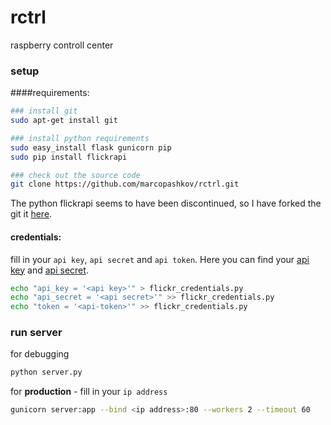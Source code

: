 rctrl
=====

raspberry controll center

### setup
####requirements:
```bash
### install git
sudo apt-get install git

### install python requirements
sudo easy_install flask gunicorn pip
sudo pip install flickrapi

### check out the source code
git clone https://github.com/marcopashkov/rctrl.git
```
The python flickrapi seems to have been discontinued, so I have forked the git it [here](https://github.com/marcopashkov/flickrapi.git).

#### credentials:
fill in your ```api key```, ```api secret``` and ```api token```. Here you can find your [api key](http://www.flickr.com/services/api/keys/)
and [api secret](http://www.flickr.com/services/api/keys/). 
```bash
echo "api_key = '<api key>'" > flickr_credentials.py
echo "api_secret = '<api secret>'" >> flickr_credentials.py
echo "token = '<api-token>'" >> flickr_credentials.py
```

### run server
for debugging
```bash
python server.py
```

for **production** - fill in your ```ip address```
```bash
gunicorn server:app --bind <ip address>:80 --workers 2 --timeout 60
```
